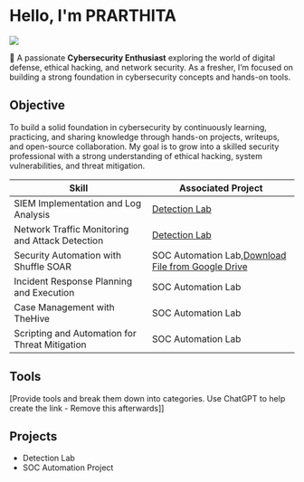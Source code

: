 # Hello, I'm PRARTHITA
<a href="www.linkedin.com/in/prarthita-mandal"><img src="https://img.shields.io/badge/-LinkedIn-0072b1?&style=for-the-badge&logo=linkedin&logoColor=white" /></a>

🎯 A passionate **Cybersecurity Enthusiast** exploring the world of digital defense, ethical hacking, and network security. As a fresher, I’m focused on building a strong foundation in cybersecurity concepts and hands-on tools.

## Objective
To build a solid foundation in cybersecurity by continuously learning, practicing, and sharing knowledge through hands-on projects, writeups, and open-source collaboration. My goal is to grow into a skilled security professional with a strong understanding of ethical hacking, system vulnerabilities, and threat mitigation.


| Skill                                         | Associated Project                                                                   |
|-----------------------------------------------|------------------------------------------------------------------------------------- |
| SIEM Implementation and Log Analysis          | <a href="https://google.com">Detection Lab</a>|
| Network Traffic Monitoring and Attack Detection | <a href="https://google.com">Detection Lab</a>|
| Security Automation with Shuffle SOAR         | SOC Automation Lab,[Download File from Google Drive](https://drive.google.com/file/d/1ydokPjoVolmc7MNfBdKdQf0tFvKQiZk4/view?usp=drive_link)
| Incident Response Planning and Execution      | SOC Automation Lab|
| Case Management with TheHive                  | SOC Automation Lab|
| Scripting and Automation for Threat Mitigation | SOC Automation Lab|

## Tools
[Provide tools and break them down into categories. Use ChatGPT to help create the link - Remove this afterwards]]

## Projects
- Detection Lab
- SOC Automation Project
